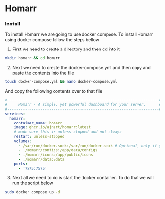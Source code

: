 # Homarr

### Install

To install Homarr we are going to use docker compose. To install Homarr using docker compose follow the steps bellow

1. First we need to create a directory and then cd into it
```bash
mkdir homarr && cd homarr
```

2. Next we need to create the docker-compose.yml and then copy and paste the contents into the file
```bash
touch docker-compose.yml && nano docker-compose.yml
```

And copy the following contents over to that file
```yml
#---------------------------------------------------------------------#
#     Homarr - A simple, yet powerful dashboard for your server.      #
#---------------------------------------------------------------------#
services:
  homarr:
    container_name: homarr
    image: ghcr.io/ajnart/homarr:latest
    # made sure this is unless-stopped and not always
    restart: unless-stopped
    volumes:
      - /var/run/docker.sock:/var/run/docker.sock # Optional, only if you want docker integration
      - ./homarr/configs:/app/data/configs
      - ./homarr/icons:/app/public/icons
      - ./homarr/data:/data
    ports:
      - '7575:7575'
```

3. Next all we need to do is start the docker container. To do that we will run the script below
```bash
sudo docker compose up -d
```